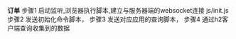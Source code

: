 **订单**
步骤1 启动监听,浏览器执行脚本,建立与服务器端的websocket连接 js/init.js
步骤2 发送初始化命令脚本，
步骤3 发送对应应用的查询脚本，
步骤4 通过h2客户端查询收集到的数据




